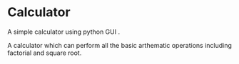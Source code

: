 # Calculator
A simple calculator using python GUI .

A calculator which can perform all the basic arthematic operations including factorial and square root.
